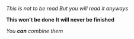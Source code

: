 *This is not to be read*
_But you will read it anyways_

**This won't be done**
__It will never be finished__

_You **can** combine them_
